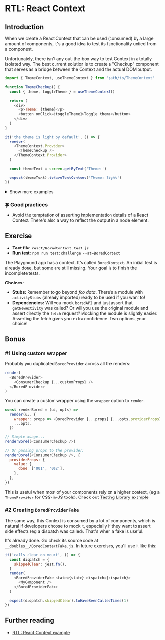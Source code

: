 # RTL: React Context

## Introduction

When we create a React Context that can be used (consumed) by a large amount of components, it's a good idea to test its functionality untied from a component.

Unfortunately, there isn't any out-the-box way to test Context in a totally isolated way. The best current solution is to create a "Checkup" component that serves as a bridge between the Context and the actual DOM output.

```js
import { ThemeContext, useThemeContext } from 'path/to/ThemeContext'

function ThemeCheckup() {
  const { theme, toggleTheme } = useThemeContext()

  return (
    <div>
      <p>Theme: {theme}</p>
      <button onClick={toggleTheme}>Toggle theme</button>
    </div>
  )
}

it('the theme is light by default', () => {
  render(
    <ThemeContext.Provider>
      <ThemeCheckup />
    </ThemeContext.Provider>
  )

  const themeText = screen.getByText('Theme:')

  expect(themeText).toHaveTextContent('Theme: light')
})
```

<details>
<summary>Show more examples</summary>

```js
it('it accepts a custom theme', () => {
  render(
    <ThemeContext.Provider value={{ theme: 'dark' }}>
      <ThemeCheckup />
    </ThemeContext.Provider>
  )

  const themeText = screen.getByText('Theme:')

  expect(themeText).toHaveTextContent('Theme: dark')
})

it('toggling the theme switches between light and dark', () => {
  render(
    <ThemeContext.Provider>
      <ThemeCheckup />
    </ThemeContext.Provider>
  )

  const getTheme = () => screen.getByText('Theme:').textContent
  const getBtn = () => screen.getByText('Toggle theme')

  // Assert #1 - it's light
  expect(getTheme()).toBe('Theme: light')

  // Act + Assert #2 - it's dark now
  fireEvent.click(getBtn())
  expect(getTheme()).toBe('Theme: dark')

  // Act + Assert #3 - it's light again!
  fireEvent.click(getBtn())
  expect(getTheme()).toBe('Theme: light')
})
```

</details>

### 🍀 Good practices

- Avoid the temptation of asserting implementation details of a React Context. There's also a way to reflect the output in a node element.

## Exercise

- **Test file:** `react/BoredContext.test.js`
- **Run test:** `npm run test:challenge --at=BoredContext`

The Playground app has a context. It's called `BoredContext`. An initial test is already done, but some are still missing. Your goal is to finish the incomplete tests.

**Choices:**

- **Stubs:** Remember to go beyond _foo data_. There's a module with `activityStubs` (already imported) ready to be used if you want to!
- **Dependencies:** Will you mock `boredAPI` and just assert that `getNewActivity` was called? Or will you use the original module and assert directly the `fetch` request? Mocking the module is slightly easier. Asserting the fetch gives you extra confidence. Two options, your choice!

## Bonus

### #1 Using custom wrapper

Probably you duplicated `BoredProvider` across all the renders:

```js
render(
  <BoredProvider>
    <ConsumerCheckup {...customProps} />
  </BoredProvider>
)
```

You can create a custom wrapper using the `wrapper` option to `render`.

```js
const renderBored = (ui, opts) =>
  render(ui, {
    wrapper: props => <BoredProvider {...props} {...opts.providerProps} />,
    ...opts,
  })

// Simple usage...
renderBored(<ConsumerCheckup />)

// Or passing props to the provider:
renderBored(<ConsumerCheckup />, {
  providerProps: {
    value: {
      done: ['001', '002'],
    },
  },
})
```

This is useful when most of your components rely on a higher context, (eg a `ThemeProvider` for CSS-in-JS tools). Check out [Testing Library example](https://testing-library.com/docs/react-testing-library/setup#custom-render)

### #2 Creating `BoredProviderFake`

The same way, this Context is consumed by a lot of components, which is natural if developers choose to mock it, especially if they want to assert side effects (eg a dispatch was called). That's when a fake is useful.

It's already done. Go check its source code at `__doubles__/BoredContextFake.js`. In future exercises, you'll use it like this:

```js
it('calls clear on mount', () => {
  const dispatch = {
    skippedClear: jest.fn(),
  }
  render(
    <BoredProviderFake state={state} dispatch={dispatch}>
      <MyComponent />
    </BoredProviderFake>
  )

  expect(dispatch.skippedClear).toHaveBeenCalledTimes(1)
})
```

## Further reading

- [RTL: React Context example](https://testing-library.com/docs/example-react-context)
